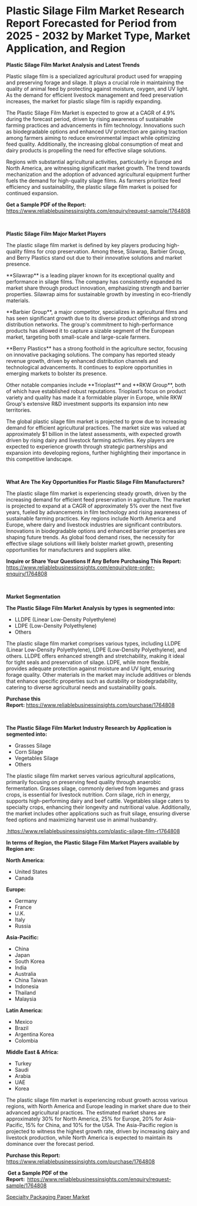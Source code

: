 <p><h1>Plastic Silage Film Market Research Report Forecasted for Period from 2025 -  2032 by Market Type, Market Application, and Region</h1></p><p><strong>Plastic Silage Film Market Analysis and Latest Trends</strong></p>
<p><p>Plastic silage film is a specialized agricultural product used for wrapping and preserving forage and silage. It plays a crucial role in maintaining the quality of animal feed by protecting against moisture, oxygen, and UV light. As the demand for efficient livestock management and feed preservation increases, the market for plastic silage film is rapidly expanding.</p><p>The Plastic Silage Film Market is expected to grow at a CAGR of 4.9% during the forecast period, driven by rising awareness of sustainable farming practices and advancements in film technology. Innovations such as biodegradable options and enhanced UV protection are gaining traction among farmers aiming to reduce environmental impact while optimizing feed quality. Additionally, the increasing global consumption of meat and dairy products is propelling the need for effective silage solutions.</p><p>Regions with substantial agricultural activities, particularly in Europe and North America, are witnessing significant market growth. The trend towards mechanization and the adoption of advanced agricultural equipment further fuels the demand for high-quality silage films. As farmers prioritize feed efficiency and sustainability, the plastic silage film market is poised for continued expansion.</p></p>
<p><strong>Get a Sample PDF of the Report:&nbsp;</strong> <a href="https://www.reliablebusinessinsights.com/enquiry/request-sample/1764808?utm_campaign=1117&utm_medium=2&utm_source=Github&utm_content=ia&utm_term=02022025&utm_id=plastic-silage-film">https://www.reliablebusinessinsights.com/enquiry/request-sample/1764808</a></p>
<p>&nbsp;</p>
<p><strong>Plastic Silage Film Major Market Players</strong></p>
<p><p>The plastic silage film market is defined by key players producing high-quality films for crop preservation. Among these, Silawrap, Barbier Group, and Berry Plastics stand out due to their innovative solutions and market presence.</p><p>**Silawrap** is a leading player known for its exceptional quality and performance in silage films. The company has consistently expanded its market share through product innovation, emphasizing strength and barrier properties. Silawrap aims for sustainable growth by investing in eco-friendly materials.</p><p>**Barbier Group**, a major competitor, specializes in agricultural films and has seen significant growth due to its diverse product offerings and strong distribution networks. The group's commitment to high-performance products has allowed it to capture a sizable segment of the European market, targeting both small-scale and large-scale farmers.</p><p>**Berry Plastics** has a strong foothold in the agriculture sector, focusing on innovative packaging solutions. The company has reported steady revenue growth, driven by enhanced distribution channels and technological advancements. It continues to explore opportunities in emerging markets to bolster its presence.</p><p>Other notable companies include **Trioplast** and **RKW Group**, both of which have established robust reputations. Trioplast’s focus on product variety and quality has made it a formidable player in Europe, while RKW Group's extensive R&D investment supports its expansion into new territories.</p><p>The global plastic silage film market is projected to grow due to increasing demand for efficient agricultural practices. The market size was valued at approximately $1 billion in the latest assessments, with expected growth driven by rising dairy and livestock farming activities. Key players are expected to experience growth through strategic partnerships and expansion into developing regions, further highlighting their importance in this competitive landscape.</p></p>
<p>&nbsp;</p>
<p><strong>What Are The Key Opportunities For Plastic Silage Film Manufacturers?</strong></p>
<p><p>The plastic silage film market is experiencing steady growth, driven by the increasing demand for efficient feed preservation in agriculture. The market is projected to expand at a CAGR of approximately 5% over the next five years, fueled by advancements in film technology and rising awareness of sustainable farming practices. Key regions include North America and Europe, where dairy and livestock industries are significant contributors. Innovations in biodegradable options and enhanced barrier properties are shaping future trends. As global food demand rises, the necessity for effective silage solutions will likely bolster market growth, presenting opportunities for manufacturers and suppliers alike.</p></p>
<p><strong>Inquire or Share Your Questions If Any Before Purchasing This Report:</strong> <a href="https://www.reliablebusinessinsights.com/enquiry/pre-order-enquiry/1764808?utm_campaign=1117&utm_medium=2&utm_source=Github&utm_content=ia&utm_term=02022025&utm_id=plastic-silage-film">https://www.reliablebusinessinsights.com/enquiry/pre-order-enquiry/1764808</a></p>
<p>&nbsp;</p>
<p><strong>Market Segmentation</strong></p>
<p><strong>The Plastic Silage Film Market Analysis by types is segmented into:</strong></p>
<p><ul><li>LLDPE (Linear Low-Density Polyethylene)</li><li>LDPE (Low-Density Polyethylene)</li><li>Others</li></ul></p>
<p><p>The plastic silage film market comprises various types, including LLDPE (Linear Low-Density Polyethylene), LDPE (Low-Density Polyethylene), and others. LLDPE offers enhanced strength and stretchability, making it ideal for tight seals and preservation of silage. LDPE, while more flexible, provides adequate protection against moisture and UV light, ensuring forage quality. Other materials in the market may include additives or blends that enhance specific properties such as durability or biodegradability, catering to diverse agricultural needs and sustainability goals.</p></p>
<p><strong>Purchase this Report:&nbsp;</strong><a href="https://www.reliablebusinessinsights.com/purchase/1764808?utm_campaign=1117&utm_medium=2&utm_source=Github&utm_content=ia&utm_term=02022025&utm_id=plastic-silage-film">https://www.reliablebusinessinsights.com/purchase/1764808</a></p>
<p>&nbsp;</p>
<p><strong>The Plastic Silage Film Market Industry Research by Application is segmented into:</strong></p>
<p><ul><li>Grasses Silage</li><li>Corn Silage</li><li>Vegetables Silage</li><li>Others</li></ul></p>
<p><p>The plastic silage film market serves various agricultural applications, primarily focusing on preserving feed quality through anaerobic fermentation. Grasses silage, commonly derived from legumes and grass crops, is essential for livestock nutrition. Corn silage, rich in energy, supports high-performing dairy and beef cattle. Vegetables silage caters to specialty crops, enhancing their longevity and nutritional value. Additionally, the market includes other applications such as fruit silage, ensuring diverse feed options and maximizing harvest use in animal husbandry.</p></p>
<p><a href="https://www.reliablebusinessinsights.com/plastic-silage-film-r1764808?utm_campaign=1117&utm_medium=2&utm_source=Github&utm_content=ia&utm_term=02022025&utm_id=plastic-silage-film">&nbsp;https://www.reliablebusinessinsights.com/plastic-silage-film-r1764808</a></p>
<p><strong>In terms of Region, the Plastic Silage Film Market Players available by Region are:</strong></p>
<p>
    <p> <strong> North America: </strong>
        <ul>
            <li>United States</li>
            <li>Canada</li>
        </ul>
        </p> 
    <p> <strong> Europe: </strong>
        <ul>
            <li>Germany</li>
            <li>France</li>
            <li>U.K.</li>
            <li>Italy</li>
            <li>Russia</li>
        </ul>
        </p> 
    <p> <strong> Asia-Pacific: </strong>
        <ul>
            <li>China</li>
            <li>Japan</li>
            <li>South Korea</li>
            <li>India</li>
            <li>Australia</li>
            <li>China Taiwan</li>
            <li>Indonesia</li>
            <li>Thailand</li>
            <li>Malaysia</li>
        </ul>
        </p> 
    <p> <strong> Latin America: </strong>
        <ul>
            <li>Mexico</li>
            <li>Brazil</li>
            <li>Argentina Korea</li>
            <li>Colombia</li>
        </ul>
        </p> 
    <p> <strong> Middle East & Africa: </strong>
        <ul>
            <li>Turkey</li>
            <li>Saudi</li>
            <li>Arabia</li>
            <li>UAE</li>
            <li>Korea</li>
        </ul>
    </p>
    </p>
<p><p>The plastic silage film market is experiencing robust growth across various regions, with North America and Europe leading in market share due to their advanced agricultural practices. The estimated market shares are approximately 30% for North America, 25% for Europe, 20% for Asia-Pacific, 15% for China, and 10% for the USA. The Asia-Pacific region is projected to witness the highest growth rate, driven by increasing dairy and livestock production, while North America is expected to maintain its dominance over the forecast period.</p></p>
<p><strong>Purchase this Report: </strong><a href="https://www.reliablebusinessinsights.com/purchase/1764808?utm_campaign=1117&utm_medium=2&utm_source=Github&utm_content=ia&utm_term=02022025&utm_id=plastic-silage-film">https://www.reliablebusinessinsights.com/purchase/1764808</a></p>
<p>&nbsp;<strong>Get a Sample PDF of the Report:&nbsp;&nbsp;</strong><a href="https://www.reliablebusinessinsights.com/enquiry/request-sample/1764808?utm_campaign=1117&utm_medium=2&utm_source=Github&utm_content=ia&utm_term=02022025&utm_id=plastic-silage-film">https://www.reliablebusinessinsights.com/enquiry/request-sample/1764808</a></p>
<p><strong></strong></p>
<p><p><a href="https://github.com/indrystar/Market-Research-Report-List-5/blob/main/specialty-packaging-paper-market.md?utm_campaign=1117&utm_medium=2&utm_source=Github&utm_content=ia&utm_term=02022025&utm_id=plastic-silage-film">Specialty Packaging Paper Market</a></p></p>